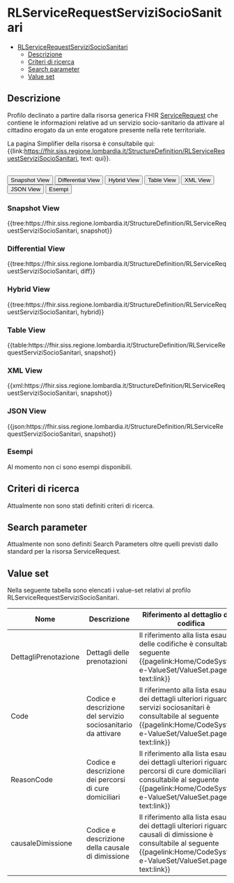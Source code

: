 # RLServiceRequestServiziSocioSanitari

- [RLServiceRequestServiziSocioSanitari](#rlservicerequestservizisociosanitari)
  - [Descrizione](#descrizione)
  - [Criteri di ricerca](#criteri-di-ricerca)
  - [Search parameter](#search-parameter)
  - [Value set](#value-set)


## Descrizione

Profilo declinato a partire dalla risorsa generica FHIR [ServiceRequest](http://hl7.org/fhir/R4/servicerequest.html) che contiene le informazioni relative ad un servizio socio-sanitario da attivare al cittadino erogato da un ente erogatore presente nella rete territoriale.

La pagina Simplifier della risorsa è consultabile qui: {{link:https://fhir.siss.regione.lombardia.it/StructureDefinition/RLServiceRequestServiziSocioSanitari, text: qui}}.

<br>
<div class="tab">
 <button class="tablinks active" onclick="openTab(event, 'Snapshot View')">Snapshot View</button>
  <button class="tablinks" onclick="openTab(event, 'Differential View')">Differential View</button>
  <button class="tablinks" onclick="openTab(event, 'Hybrid View')">Hybrid View</button>
 <button class="tablinks" onclick="openTab(event, 'Table View')">Table View</button>
 <button class="tablinks" onclick="openTab(event, 'XML View')">XML View</button>
  <button class="tablinks" onclick="openTab(event, 'JSON View')">JSON View</button>
  <button class="tablinks" onclick="openTab(event, 'Esempi')">Esempi</button>
</div>

<div id="Snapshot View" class="tabcontent" style="display:block">
  <h3>Snapshot View</h3>
{{tree:https://fhir.siss.regione.lombardia.it/StructureDefinition/RLServiceRequestServiziSocioSanitari, snapshot}}
</div>

<div id="Differential View" class="tabcontent">
  <h3>Differential View</h3>
{{tree:https://fhir.siss.regione.lombardia.it/StructureDefinition/RLServiceRequestServiziSocioSanitari, diff}}
</div>

<div id="Hybrid View" class="tabcontent">
  <h3>Hybrid View</h3>
{{tree:https://fhir.siss.regione.lombardia.it/StructureDefinition/RLServiceRequestServiziSocioSanitari, hybrid}}
</div>

<div id="Table View" class="tabcontent">
  <h3>Table View</h3>
{{table:https://fhir.siss.regione.lombardia.it/StructureDefinition/RLServiceRequestServiziSocioSanitari, snapshot}}
</div>

<div id="XML View" class="tabcontent">
  <h3>XML View</h3>
{{xml:https://fhir.siss.regione.lombardia.it/StructureDefinition/RLServiceRequestServiziSocioSanitari, snapshot}}
</div>

<div id="JSON View" class="tabcontent">
  <h3>JSON View</h3>
{{json:https://fhir.siss.regione.lombardia.it/StructureDefinition/RLServiceRequestServiziSocioSanitari, snapshot}}
</div>

<div id="Esempi" class="tabcontent">
  <h3>Esempi</h3>
Al momento non ci sono esempi disponibili. 
</div>

<!-- ===================================================FINE SEZIONE=================================================== -->

## Criteri di ricerca

Attualmente non sono stati definiti criteri di ricerca.

<!-- ===================================================FINE SEZIONE=================================================== -->

## Search parameter

Attualmente non sono definiti Search Parameters oltre quelli previsti dallo standard per la risorsa ServiceRequest.

<!-- ===================================================FINE SEZIONE=================================================== -->

## Value set

Nella seguente tabella sono elencati i value-set relativi al profilo RLServiceRequestServiziSocioSanitari.

|  Nome |  Descrizione |  Riferimento al dettaglio della codifica |
|---|---|---|
|  DettagliPrenotazione | Dettagli delle prenotazioni |Il riferimento alla lista esaustiva delle codifiche è consultabile al seguente {{pagelink:Home/CodeSystem-e-ValueSet/ValueSet.page.md, text:link}} |
|  Code |  Codice e descrizione del servizio sociosanitario da attivare |  Il riferimento alla lista esaustiva dei dettagli ulteriori riguardo i servizi sociosanitari è consultabile al seguente {{pagelink:Home/CodeSystem-e-ValueSet/ValueSet.page.md, text:link}} |
|  ReasonCode |  Codice e descrizione dei percorsi di cure domiciliari |  Il riferimento alla lista esaustiva dei dettagli ulteriori riguardo i percorsi di cure domiciliari è consultabile al seguente {{pagelink:Home/CodeSystem-e-ValueSet/ValueSet.page.md, text:link}} |
|  causaleDimissione |  Codice e descrizione della causale di dimissione |  Il riferimento alla lista esaustiva dei dettagli ulteriori riguardo le causali di dimissione è consultabile al seguente {{pagelink:Home/CodeSystem-e-ValueSet/ValueSet.page.md, text:link}} |